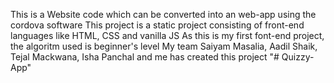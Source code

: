 This is a Website code which can be converted into an web-app using the cordova software 
This project is a static project consisting of front-end languages like HTML, CSS and vanilla JS 
As this is my first font-end project, the algoritm used is beginner's level
My team Saiyam Masalia, Aadil Shaik, Tejal Mackwana, Isha Panchal and me has created this project
"# Quizzy-App" 
